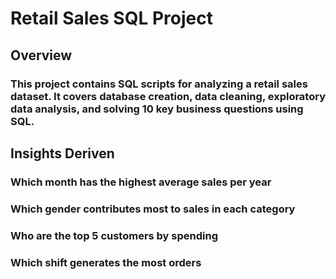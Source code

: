 # Retail Sales SQL Project
## Overview
### This project contains SQL scripts for analyzing a retail sales dataset. It covers **database creation, data cleaning, exploratory data analysis, and solving 10 key business questions** using SQL.
## Insights Deriven
### Which month has the highest average sales per year
### Which gender contributes most to sales in each category
### Who are the top 5 customers by spending
### Which shift generates the most orders
